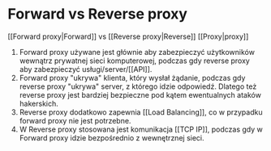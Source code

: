 # Forward vs Reverse proxy

[[Forward proxy|Forward]] vs [[Reverse proxy|Reverse]] [[Proxy|proxy]] 

1. Forward proxy używane jest głównie aby zabezpieczyć użytkowników wewnątrz prywatnej sieci komputerowej, podczas gdy reverse proxy aby zabezpieczyć usługi/server/[[API]].
2. Forward proxy "ukrywa" klienta, który wysłał żądanie, podczas gdy reverse proxy "ukrywa" server, z którego idzie odpowiedź. Dlatego też reverse proxy jest bardziej bezpieczne pod kątem ewentualnych ataków hakerskich. 
3. Reverse proxy dodatkowo zapewnia [[Load Balancing]], co w przypadku forward proxy nie jest potrzebne.
4. W Reverse proxy stosowana jest komunikacja [[TCP IP]], podczas gdy w Forward proxy idzie bezpośrednio z wewnętrznej sieci. 